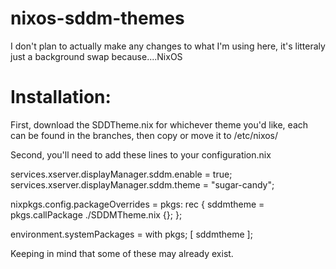 # nixos-sddm-themes

I don't plan to actually make any changes to what I'm using here, it's litteraly just a background swap because....NixOS

# Installation:
First, download the SDDTheme.nix for whichever theme you'd like, each can be found in the branches, then copy or move it to /etc/nixos/

Second, you'll need to add these lines to your configuration.nix

  services.xserver.displayManager.sddm.enable = true;
  services.xserver.displayManager.sddm.theme = "sugar-candy";

  nixpkgs.config.packageOverrides = pkgs: rec {
    sddmtheme = pkgs.callPackage ./SDDMTheme.nix {};
  };

environment.systemPackages = with pkgs; [ sddmtheme ];

Keeping in mind that some of these may already exist.

